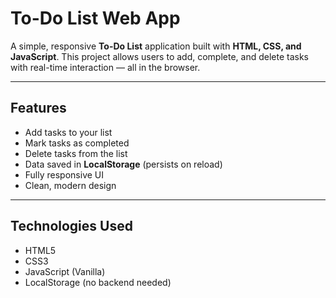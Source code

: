 # To-Do List Web App

A simple, responsive **To-Do List** application built with **HTML, CSS, and JavaScript**. This project allows users to add, complete, and delete tasks with real-time interaction — all in the browser.

---

## Features

- Add tasks to your list
- Mark tasks as completed
- Delete tasks from the list
- Data saved in **LocalStorage** (persists on reload)
- Fully responsive UI
- Clean, modern design

---

## Technologies Used

- HTML5
- CSS3
- JavaScript (Vanilla)
- LocalStorage (no backend needed)


